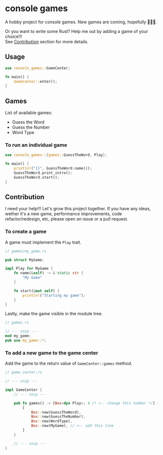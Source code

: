 # console games

A hobby project for console games. New games are coming, hopefully 🙂🙂🙂.

Or you want to write some Rust? Help me out by adding a game of your choice!!!  
See [Contribution](#contribution) section for more details.

## Usage

```rust
use console_games::GameCenter;

fn main() {
    GameCenter::enter();
}

```

## Games

List of available games:

- Guess the Word
- Guess the Number
- Word Type

### To run an individual game

```rust
use console_games::{games::GuessTheWord, Play};

fn main() {
    println!("{}", GuessTheWord.name());
    GuessTheWord.print_intro();
    GuessTheWord.start();
}

```

## Contribution

I need your help!!! Let's grow this project together. If you have any ideas, wether it's a new game, performance improvements, code refactor/redesign, etc, please open an issue or a pull request.

### To create a game

A game must implement the `Play` trait.

```rust
// games/my_game.rs

pub struct MyGame;

impl Play for MyGame {
    fn name(&self) -> &'static str {
        "My Game"
    }

    fn start(&mut self) {
        println!("Starting my game");
    }
}
```

Lastly, make the game visible in the module tree.

```rust
// games.rs

// --- snip ---
mod my_game;
pub use my_game::*;
```

### To add a new game to the game center

Add the game to the return value of `GameCenter::games` method.

```rust
// game_center.rs

// --- snip ---

impl GameCenter {
    // --- snip ---

    pub fn games() -> [Box<dyn Play>; 4 /* <-- change this number */] {
        [
            Box::new(GuessTheWord),
            Box::new(GuessTheNumber),
            Box::new(WordType),
            Box::new(MyGame), // <-- add this line
        ]
    }

    // --- snip ---
}
```

